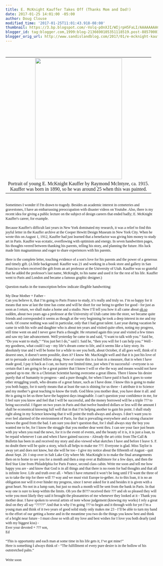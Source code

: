```yaml
---
title: E. McKnight Kauffer Takes Off (Thanks Mom and Dad!)
date: 2017-01-25 14:01:00 -05:00
author: Doug Clouse
modified_time: '2017-01-25T11:01:43.918-08:00'
thumbnail: https://3.bp.blogspot.com/-Volq-pOnXJI/WIjrpH5FaLI/AAAAAAAACNg/RXKyB7NW_3Ue4LZ4oyapsnSwfeybvoKEgCEw/s72-c/434px-Raymond_McIntyre_-_Edward_McKnight_Kauffer_-_Google_Art_Project.jpg
blogger_id: tag:blogger.com,1999:blog-2136690105351118519.post-8857000187937620822
blogger_orig_url: http://www.sandislandblog.com/2017/01/e-mcknight-kauffer-takes-off-thanks-mom.html
---
```


<div style="font-family: 'Minion Pro'; font-size: 12px; line-height: normal;"><br /><table align="center" cellpadding="0" cellspacing="0" class="tr-caption-container" style="margin-left: auto; margin-right: auto; text-align: center;"><tbody><tr><td style="text-align: center;"><a href="https://3.bp.blogspot.com/-Volq-pOnXJI/WIjrpH5FaLI/AAAAAAAACNg/RXKyB7NW_3Ue4LZ4oyapsnSwfeybvoKEgCEw/s1600/434px-Raymond_McIntyre_-_Edward_McKnight_Kauffer_-_Google_Art_Project.jpg" imageanchor="1" style="margin-left: auto; margin-right: auto;"><img border="0" height="400" src="https://3.bp.blogspot.com/-Volq-pOnXJI/WIjrpH5FaLI/AAAAAAAACNg/RXKyB7NW_3Ue4LZ4oyapsnSwfeybvoKEgCEw/s400/434px-Raymond_McIntyre_-_Edward_McKnight_Kauffer_-_Google_Art_Project.jpg" width="287" /></a></td></tr><tr><td class="tr-caption" style="text-align: center;">Portrait of young E. McKnight Kauffer by <span class="fn value">Raymond McIntyre, ca. 1915. <br />Kauffer was born in 1890, so he was around 25 when this was painted.</span></td></tr></tbody></table><br />Sometimes I wonder if I'm drawn to tragedy. Besides an academic interest in cemeteries and gravestones, I have an embarrassing preoccupation with disaster videos on Youtube. Also, there is my recent idea for giving a public lecture on the subject of design careers that ended badly; E. McKnight Kauffer's career, for example.</div><div style="font-family: 'Minion Pro'; font-size: 12px; line-height: normal;"><br /></div><div style="font-family: 'Minion Pro'; font-size: 12px; line-height: normal;">Because Kauffer's difficult last years in New York dominated my research, it was a relief to find this joyful letter in the Kauffer archive at the Cooper Hewitt Design Museum in New York City. When he wrote this on August 1, 1912, Kauffer had just learned that a benefactor was giving him money to study art in Paris. Kauffer was ecstatic, overflowing with optimism and energy. In seven handwritten pages, his thoughts veered between thanking his parents, telling his story, and planning the future. His luck made him magnanimous and eager to share experiences with his parents.&nbsp;</div><div style="font-family: 'Minion Pro'; font-size: 12px; line-height: normal;"><br /></div><div style="font-family: 'Minion Pro'; font-size: 12px; line-height: normal;">Here is the complete letter, touching evidence of a son's love for his parents and the power of a generous and timely gift. (A little background: Kauffer was 21 and working in a book store and gallery in San Francisco when received the gift from an art professor at the University of Utah. Kauffer was so grateful that he added the professor's last name, McKnight, to his name and used it for the rest of his life. Kauffer went to Paris and London and became a famous graphic designer.)<br /><br />Question marks in the transcription below indicate illegible handwriting:</div><div style="font-family: 'Minion Pro'; font-size: 12px; line-height: normal;"><br /></div><div style="font-family: 'Minion Pro'; font-size: 12px; line-height: normal;">My Dear Mother + Father -&nbsp;</div><div style="font-family: 'Minion Pro'; font-size: 12px; line-height: normal;">Can you believe it, that I’m going to Paris France to study, it’s really and truly so. I’m so happy for it means that now at last the time has come and will be short for our being to-gether for good - for just as soon as I return, we shall make a home and a studio. Now I’ll tell you how it all came about <span style="text-decoration: underline;">oh so</span> sudden, about two years ago a professor at the University of Utah came into the store, we became quite friends and corresponded it seems as though at the very beginning he took a deep interest in me and my work. Of course nothing was said in particular, only that I had great talent. Last year during vacation he came in with his wife and daughter who is about ten years and visited quite often, noting my progress, still time went on and I never gave Paris a thought. He returned again this year and visited a few times and saw my late advancement. Well yesterday he came in and said, “I want to talk with you.” Said he, “Do you want to study,” “You just bet I do,” said I. Said he, “then you will for I can help you.” Well - my goodness, what could I say - my life’s dream come to life, and it seems like a fairy story. Its absolutely true and I will be home for a while to see you both, about October, if all goes well, think of it dearest ones, it doesn’t seem possible, does it? I know Mr. MacKnight well and that it is just his love of art to persuade a talented fellow along. Now of course this is a loan in a measure, that is when I have made good, I pay it back as I can, no hurry nor limited time, just when I’m successful - everyone is so certain that I am going to be a great painter that I know I will or else the way and means would not have opened up to me. He is a Christian Scientist having overcome a great illness. There I know his desire purely that of humanity to progress - and a pure thought, for when I have paid it back it goes to some other struggling youth, who dreams of a great future, such as I have done. I know this is going to make you both happy, for it surely means that at least the sun is shining for us three - I attribute it to Science and my mother’s great teaching to know the truth. God bless you mother dear, you have done it all. and He is going to let us three have the happiest days imaginable. I can’t question your confidence in me, for I feel sure you know and feel that I will be successful, and the money borrowed will be a triple ??? to being successful. I figure on two years in Paris and that twelve hundred dollars or less will the amount I shall be economical knowing full well that in that I’m helping another to gain his point. I shall study right along in my Science knowing that it will point the truth always and always. I don’t want you to ever feel alarmed of the environment of Paris, for that is prevailing everywhere and a strong character knows the good from the bad. I am sure you don’t question that, for I shall always stay the boy you wanted me to be, for I know the struggle that you mother dear went thru. I can see your face just beam with joy when you read the news, for it is the event of events, and the beauty of it is, it is just a loan, to be repaid whenever I can and when I have gained success - Already the art critic from The Call &amp; Bulletin has been in and received my story and also viewed what sketches I have and before I leave S. F. no doubt there will be quite a story, which all helps to make me ???. Everyone is glad. Miss Taylor is away yet and does not know, but she will be too - I give my notice about the fifteenth of August - quit about Sept. 20. I stop over in Salt Lake City where Mr. MacKnight is to make the final arrangements then on to home to see you for a month and then a stop over at Baltimore for a few days, and then the Red Star Line from Philadelphia for Paris France, second class cabin. Write me soon and tell me how happy you are - and know that God is in all things and that there is no room for bad thoughts and that all is infinite love. Life and truth over all. - When I have returned it won’t be long until I’ll want the three of us to take the trip for there will ?? way and we must visit Europe to-gether. As to this loan, it is no an obligation nor will it ever hinder my progress, since I never asked for it and besides it is given with a great heart. No not in a lump sum, but just so much a month will be sent from the bank in Paris. In that way one is sure to keep within the limits. Oh yes the B??? received their ??? and oh so pleased they will write you most likely they said it brought the pleasantries of me whenever they looked at it - Thank you mother dear. I have spoken to several artists of note whose judgement (knowing my works) I rely a great deal on they all say “?????” And that is why I’m going ??? to begin and it through with for yet I’m a young man and think of it two years of good solid study only makes me 23 - I’ll be able to turn my hand to the effort of our getting a home and in the meantime you two do the things you know best and think of a bright near future - I must close so with all my love and best wishes for I love you both dearly (and with my biggest kiss) -&nbsp;</div><div style="font-family: 'Minion Pro'; font-size: 12px; line-height: normal;">Ever your devoted + ??? son,&nbsp;</div><div style="font-family: 'Minion Pro'; font-size: 12px; line-height: normal;">Ed</div><div style="font-family: 'Minion Pro'; font-size: 12px; line-height: normal; min-height: 14px;"><br /></div><div style="font-family: 'Minion Pro'; font-size: 12px; line-height: normal;">“This is opportunity and each man at some time in his life gets it, I’ve got mine!”</div><div style="font-family: 'Minion Pro'; font-size: 12px; line-height: normal;">Here is something I always think of - “The fulfillment of every pure desire is in the hollow of his outstretched palm.”</div><br /><div style="font-family: 'Minion Pro'; font-size: 12px; line-height: normal;">Write soon</div><div style="font-family: 'Minion Pro'; font-size: 12px; line-height: normal;"><br /></div>
